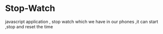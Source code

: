# Stop-Watch
javascript application , stop watch which we have in our phones ,it can start ,stop and reset the time  

